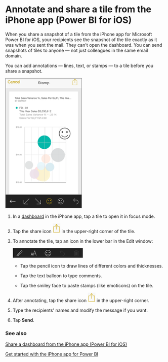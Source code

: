 <properties 
   pageTitle="Annotate and share a tile from the iPhone app"
   description="Annotate and share a tile from the iPhone app (Power BI for iOS)"
   services="powerbi" 
   documentationCenter="" 
   authors="maggiesMSFT" 
   manager="mblythe" 
   editor=""
   tags=""
   qualityFocus="no"
   qualityDate=""/>
 
<tags
   ms.service="powerbi"
   ms.devlang="NA"
   ms.topic="article"
   ms.tgt_pltfrm="NA"
   ms.workload="powerbi"
   ms.date="02/18/2016"
   ms.author="maggies"/>
# Annotate and share a tile from the iPhone app (Power BI for iOS)

When you share a snapshot of a tile from the iPhone app for Microsoft Power BI for iOS, your recipients see the snapshot of the tile exactly as it was when you sent the mail. They can't open the dashboard. You can send snapshots of tiles to anyone — not just colleagues in the same email domain.

You can add annotations — lines, text, or stamps — to a tile before you share a snapshot.

![](media/powerbi-mobile-annotate-and-share-a-tile-from-the-iphone-app/PBI_AnnotateSmiley.png)

1.  In a [dashboard](powerbi-mobile-dashboards-in-the-iphone-app.md) in the iPhone app, tap a tile to open it in focus mode.

2.  Tap the share icon ![](media/powerbi-mobile-annotate-and-share-a-tile-from-the-iphone-app/PBI_ShareIcon.png) in the upper-right corner of the tile.

3.  To annotate the tile, tap an icon in the lower bar in the Edit window:

    ![](media/powerbi-mobile-annotate-and-share-a-tile-from-the-iphone-app/PBI_AnnotateBar.png)

    -   Tap the pencil icon to draw lines of different colors and thicknesses.

    -   Tap the text balloon to type comments.

    -   Tap the smiley face to paste stamps (like emoticons) on the tile.

4.  After annotating, tap the share icon ![](media/powerbi-mobile-annotate-and-share-a-tile-from-the-iphone-app/PBI_ShareIcon.png) in the upper-right corner.

5.  Type the recipients' names and modify the message if you want.

6.  Tap **Send**.

### See also

[Share a dashboard from the iPhone app \(Power BI for iOS\)](powerbi-mobile-share-a-dashboard-from-the-iphone-app.md)

[Get started with the iPhone app for Power BI](powerbi-mobile-iphone-app-get-started.md)

